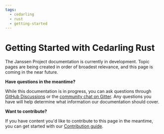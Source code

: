 ```yaml
---
tags:
  - cedarling
  - rust
  - getting-started
---
```


# Getting Started with Cedarling Rust

The Janssen Project documentation is currently in development. Topic pages are being created in order of broadest relevance, and this page is coming in the near future.

**Have questions in the meantime?**

While this documentation is in progress, you can ask questions through [GitHub Discussions](https://github.com/JanssenProject/jans/discussions) or the [community chat on Gitter](https://gitter.im/JanssenProject/Lobby). Any questions you have will help determine what information our documentation should cover.

**Want to contribute?**

If you have content you'd like to contribute to this page in the meantime, you can get started with our [Contribution guide](https://docs.jans.io/head/CONTRIBUTING/).
